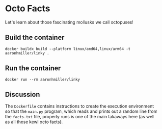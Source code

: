 # Octo Facts

Let's learn about those fascinating mollusks we call octopuses!

## Build the container
`docker buildx build --platform linux/amd64,linux/arm64 -t aaronhmiller/linky .`

## Run the container
`docker run --rm aaronhmiller/linky`

## Discussion

The `Dockerfile` contains instructions to create the execution environment so that the `main.py` program, which reads and prints out a random line from the `facts.txt` file, properly runs is one of the main takaways here (as well as all those kewl octo facts).
